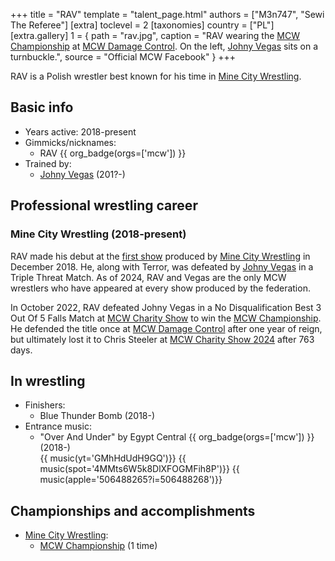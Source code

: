 +++
title = "RAV"
template = "talent_page.html"
authors = ["M3n747", "Sewi The Referee"]
[extra]
toclevel = 2
[taxonomies]
country = ["PL"]
[extra.gallery]
1 = { path = "rav.jpg", caption = "RAV wearing the [MCW Championship](@/c/mcw-championship.md) at [MCW Damage Control](@/e/mcw/2023-12-16-mcw-damage-control.md). On the left, [Johny Vegas](@/w/johny-vegas.md) sits on a turnbuckle.", source = "Official MCW Facebook" }
+++

RAV is a Polish wrestler best known for his time in [Mine City Wrestling](@/o/mcw.md).

## Basic info

* Years active: 2018-present
* Gimmicks/nicknames:
  - RAV {{ org_badge(orgs=['mcw']) }}
* Trained by:
  - [Johny Vegas](@/w/johny-vegas.md) (201?-)

## Professional wrestling career

### Mine City Wrestling (2018-present)

RAV made his debut at the [first show](@/e/mcw/2018-12-08-mcw-show-1.md) produced by [Mine City Wrestling](@/o/mcw.md) in December 2018. He, along with Terror, was defeated by [Johny Vegas](@/w/johny-vegas.md) in a Triple Threat Match. As of 2024, RAV and Vegas are the only MCW wrestlers who have appeared at every show produced by the federation.

In October 2022, RAV defeated Johny Vegas in a No Disqualification Best 3 Out Of 5 Falls Match at [MCW Charity Show](@/e/mcw/2022-10-15-mcw-charity-show.md) to win the [MCW Championship](@/c/mcw-championship.md). He defended the title once at [MCW Damage Control](@/e/mcw/2023-12-16-mcw-damage-control.md) after one year of reign, but ultimately lost it to Chris Steeler at [MCW Charity Show 2024](@/e/mcw/2024-11-16-mcw-charytatywnie.md) after 763 days.

## In wrestling

* Finishers:
  - Blue Thunder Bomb (2018-)
* Entrance music:
  - "Over And Under" by Egypt Central
    {{ org_badge(orgs=['mcw']) }} (2018-) <br>
    {{ music(yt='GMhHdUdH9GQ')}}
    {{ music(spot='4MMts6W5k8DlXFOGMFih8P')}}
    {{ music(apple='506488265?i=506488268')}}

## Championships and accomplishments

* [Mine City Wrestling](@/o/mcw.md):
  - [MCW Championship](@/o/mcw.md) (1 time)
